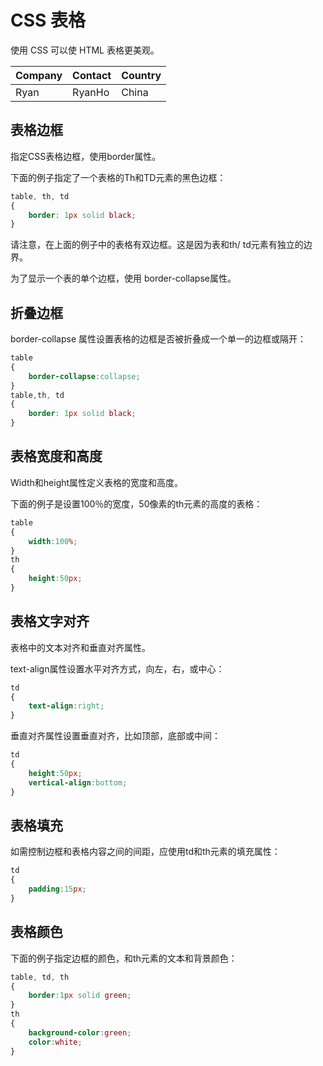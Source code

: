 # CSS 表格

使用 CSS 可以使 HTML 表格更美观。

| Company | Contact | Country |
| :------ | :------ | :------ |
| Ryan    | RyanHo  | China   |



## 表格边框

指定CSS表格边框，使用border属性。

下面的例子指定了一个表格的Th和TD元素的黑色边框：

```css
table, th, td
{
    border: 1px solid black;
}
```

请注意，在上面的例子中的表格有双边框。这是因为表和th/ td元素有独立的边界。

为了显示一个表的单个边框，使用 border-collapse属性。



## 折叠边框

border-collapse 属性设置表格的边框是否被折叠成一个单一的边框或隔开：

```css
table
{
    border-collapse:collapse;
}
table,th, td
{
    border: 1px solid black;
}
```



## 表格宽度和高度

Width和height属性定义表格的宽度和高度。

下面的例子是设置100％的宽度，50像素的th元素的高度的表格：

```css
table 
{
    width:100%;
}
th
{
    height:50px;
}
```



## 表格文字对齐

表格中的文本对齐和垂直对齐属性。

text-align属性设置水平对齐方式，向左，右，或中心：

```css
td
{
    text-align:right;
}
```

垂直对齐属性设置垂直对齐，比如顶部，底部或中间：

```css
td
{
    height:50px;
    vertical-align:bottom;
}
```



## 表格填充

如需控制边框和表格内容之间的间距，应使用td和th元素的填充属性：

```css
td
{
    padding:15px;
}
```



## 表格颜色

下面的例子指定边框的颜色，和th元素的文本和背景颜色：

```css
table, td, th
{
    border:1px solid green;
}
th
{
    background-color:green;
    color:white;
}
```
